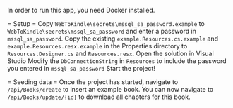 In order to run this app, you need Docker installed.

= Setup =
Copy `WebToKindle\secrets\mssql_sa_password.example` to `WebToKindle\secrets\mssql_sa_password` and enter a password in `mssql_sa_password`.
Copy the existing `example.Resources.cs.example` and `example.Resources.resx.example` in the Properties directory to `Resources.Designer.cs` and `Resources.resx`.
Open the solution in Visual Studio
Modify the `DbConnectionString` in `Resources` to include the password you entered in `mssql_sa_password`
Start the project!

= Seeding data =
Once the project has started, navigate to `/api/Books/create` to insert an example book.
You can now navigate to `/api/Books/update/{id}` to download all chapters for this book.